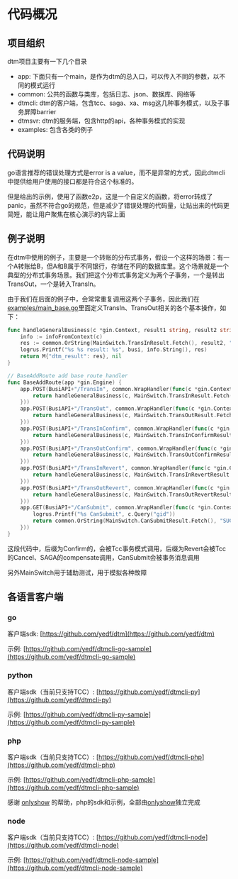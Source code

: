 # 代码概况

## 项目组织

dtm项目主要有一下几个目录

- app: 下面只有一个main，是作为dtm的总入口，可以传入不同的参数，以不同的模式运行
- common: 公共的函数与类库，包括日志、json、数据库、网络等
- dtmcli: dtm的客户端，包含tcc、saga、xa、msg这几种事务模式，以及子事务屏障barrier
- dtmsvr: dtm的服务端，包含http的api，各种事务模式的实现
- examples: 包含各类的例子

## 代码说明

go语言推荐的错误处理方式是error is a value，而不是异常的方式，因此dtmcli中提供给用户使用的接口都是符合这个标准的。

但是给出的示例，使用了函数e2p，这是一个自定义的函数，将error转成了panic，虽然不符合go的规范，但是减少了错误处理的代码量，让贴出来的代码更简短，能让用户聚焦在核心演示的内容上面

## 例子说明

在dtm中使用的例子，主要是一个转账的分布式事务，假设一个这样的场景：有一个A转账给B，但A和B属于不同银行，存储在不同的数据库里。这个场景就是一个典型的分布式事务场景。我们把这个分布式事务定义为两个子事务，一个是转出TransOut，一个是转入TransIn。

由于我们在后面的例子中，会常常重复调用这两个子事务，因此我们在[examples/main_base.go](https://github.com/yedf/dtm/blob/main/examples/main_base.go)里面定义TransIn、TransOut相关的各个基本操作，如下：

``` go
func handleGeneralBusiness(c *gin.Context, result1 string, result2 string, busi string) (interface{}, error) {
	info := infoFromContext(c)
	res := common.OrString(MainSwitch.TransInResult.Fetch(), result2, "SUCCESS")
	logrus.Printf("%s %s result: %s", busi, info.String(), res)
	return M{"dtm_result": res}, nil
}

// BaseAddRoute add base route handler
func BaseAddRoute(app *gin.Engine) {
	app.POST(BusiAPI+"/TransIn", common.WrapHandler(func(c *gin.Context) (interface{}, error) {
		return handleGeneralBusiness(c, MainSwitch.TransInResult.Fetch(), reqFrom(c).TransInResult, "transIn")
	}))
	app.POST(BusiAPI+"/TransOut", common.WrapHandler(func(c *gin.Context) (interface{}, error) {
		return handleGeneralBusiness(c, MainSwitch.TransOutResult.Fetch(), reqFrom(c).TransOutResult, "TransOut")
	}))
	app.POST(BusiAPI+"/TransInConfirm", common.WrapHandler(func(c *gin.Context) (interface{}, error) {
		return handleGeneralBusiness(c, MainSwitch.TransInConfirmResult.Fetch(), "", "TransInConfirm")
	}))
	app.POST(BusiAPI+"/TransOutConfirm", common.WrapHandler(func(c *gin.Context) (interface{}, error) {
		return handleGeneralBusiness(c, MainSwitch.TransOutConfirmResult.Fetch(), "", "TransOutConfirm")
	}))
	app.POST(BusiAPI+"/TransInRevert", common.WrapHandler(func(c *gin.Context) (interface{}, error) {
		return handleGeneralBusiness(c, MainSwitch.TransInRevertResult.Fetch(), "", "TransInRevert")
	}))
	app.POST(BusiAPI+"/TransOutRevert", common.WrapHandler(func(c *gin.Context) (interface{}, error) {
		return handleGeneralBusiness(c, MainSwitch.TransOutRevertResult.Fetch(), "", "TransOutRevert")
	}))
	app.GET(BusiAPI+"/CanSubmit", common.WrapHandler(func(c *gin.Context) (interface{}, error) {
		logrus.Printf("%s CanSubmit", c.Query("gid"))
		return common.OrString(MainSwitch.CanSubmitResult.Fetch(), "SUCCESS"), nil
	}))
}
```

这段代码中，后缀为Confirm的，会被Tcc事务模式调用，后缀为Revert会被Tcc的Cancel、SAGA的compensate调用，CanSubmit会被事务消息调用

另外MainSwitch用于辅助测试，用于模拟各种故障

## 各语言客户端

### go
客户端sdk: [https://github.com/yedf/dtm](https://github.com/yedf/dtm)

示例: [https://github.com/yedf/dtmcli-go-sample](https://github.com/yedf/dtmcli-go-sample)

### python

客户端sdk（当前只支持TCC）: [https://github.com/yedf/dtmcli-py](https://github.com/yedf/dtmcli-py)

示例: [https://github.com/yedf/dtmcli-py-sample](https://github.com/yedf/dtmcli-py-sample)

### php

客户端sdk（当前只支持TCC）: [https://github.com/yedf/dtmcli-php](https://github.com/yedf/dtmcli-php)

示例: [https://github.com/yedf/dtmcli-php-sample](https://github.com/yedf/dtmcli-php-sample)

感谢 [onlyshow](https://github.com/onlyshow) 的帮助，php的sdk和示例，全部由[onlyshow](https://github.com/onlyshow)独立完成

### node

客户端sdk（当前只支持TCC）: [https://github.com/yedf/dtmcli-node](https://github.com/yedf/dtmcli-node)

示例: [https://github.com/yedf/dtmcli-node-sample](https://github.com/yedf/dtmcli-node-sample)
